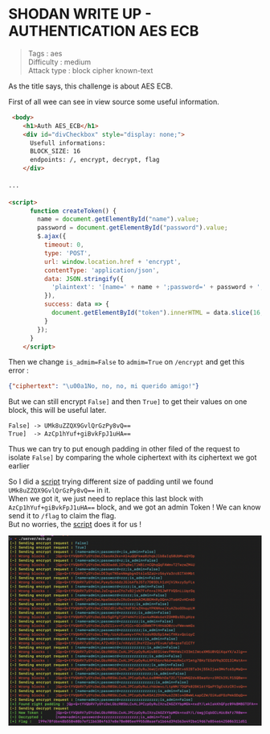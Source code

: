 # SHODAN WRITE UP - AUTHENTICATION AES ECB

> Tags : aes  
> Difficulty : medium  
> Attack type : block cipher known-text  



As the title says, this challenge is about AES ECB.

First of all wee can see in view source some useful information.

```html
 <body>
    <h1>Auth AES_ECB</h1>
    <div id="divCheckbox" style="display: none;">
      Usefull informations:
      BLOCK_SIZE: 16
      endpoints: /, encrypt, decrypt, flag
    </div>

...

<script>
      function createToken() {
        name = document.getElementById("name").value;
        password = document.getElementById("password").value;
        $.ajax({
          timeout: 0,
          type: 'POST',
          url: window.location.href + 'encrypt',
          contentType: 'application/json',
          data: JSON.stringify({
            'plaintext': '[name=' + name + ';password=' + password + ';is_admim=False]'
          }),
          success: data => {
            document.getElementById("token").innerHTML = data.slice(16, -2);
          }
        });
      }
    </script>
```

Then we change `is_admim=False` to `admim=True` on `/encrypt` and get this error :

```json
{"ciphertext": "\u00a1No, no, no, mi querido amigo!"}
```

But we can still encrypt `False]` and then `True]` to get their values on one block, this will be useful later.
```
False] -> UMk8uZZQX9GvlQrGzPy8vQ==
True]  -> AzCp1hYuf+giBvkFpJ1uHA==
```

Thus we can try to put enough padding in other filed of the request to isolate `False]` by comparing the whole ciphertext with its ciphertext we got earlier 

So I did a [script](ecb.py) trying different size of padding until we found `UMk8uZZQX9GvlQrGzPy8vQ==` in it.  
When we got it, we just need to replace this last block with `AzCp1hYuf+giBvkFpJ1uHA==` block, and we got an admin Token !
We can know send it to `/flag` to claim the flag.  
But no worries, the [script](ecb.py) does it for us !

![aes-ecb-script](/images/aes_ecb_script.png)
